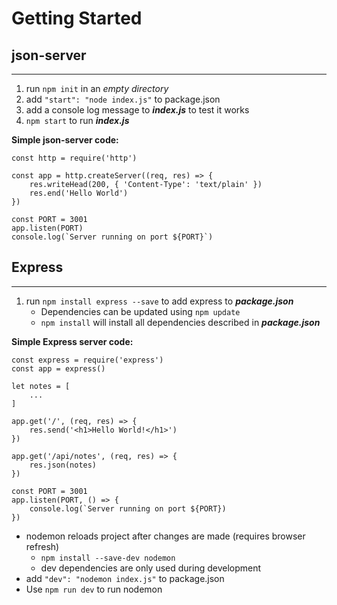# Getting Started

## json-server

---

1. run `npm init` in an *empty directory*  
2. add `"start": "node index.js"` to package.json  
3. add a console log message to ***index.js*** to test it works  
4. `npm start` to run ***index.js***

**Simple json-server code:**

    const http = require('http')

    const app = http.createServer((req, res) => {
        res.writeHead(200, { 'Content-Type': 'text/plain' })
        res.end('Hello World')
    })

    const PORT = 3001
    app.listen(PORT)
    console.log(`Server running on port ${PORT}`)


## Express

---

1. run `npm install express --save` to add express to ***package.json***  
    - Dependencies can be updated using `npm update`
    - `npm install` will install all dependencies described in ***package.json***

**Simple Express server code:**

    const express = require('express')
    const app = express()

    let notes = [
        ...
    ]

    app.get('/', (req, res) => {
        res.send('<h1>Hello World!</h1>')
    })

    app.get('/api/notes', (req, res) => {
        res.json(notes)
    })

    const PORT = 3001
    app.listen(PORT, () => {
        console.log(`Server running on port ${PORT})
    })

- nodemon reloads project after changes are made (requires browser refresh)
    - `npm install --save-dev nodemon`
    - dev dependencies are only used during development
- add `"dev": "nodemon index.js"` to package.json
- Use `npm run dev` to run nodemon

